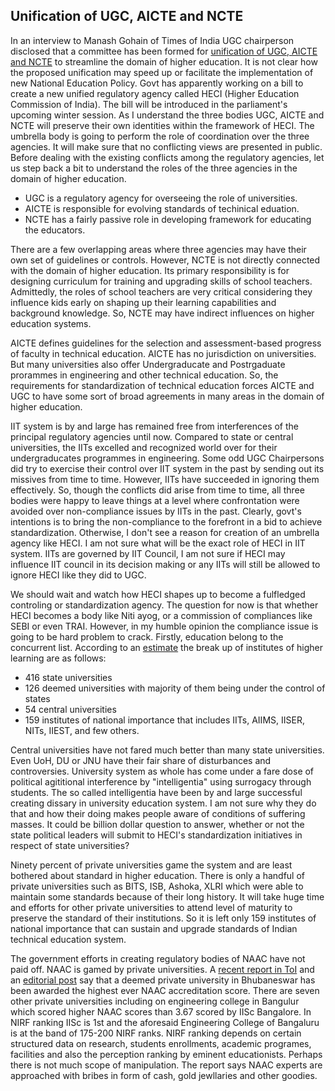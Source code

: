 ## Unification of UGC, AICTE and NCTE

In an interview to Manash Gohain of Times of India UGC chairperson disclosed that a committee has been formed
for [unification of UGC, AICTE and NCTE](https://am.linkedin.com/posts/mamidala-jagadesh-kumar-76b090146_manash-gohain-of-times-of-india-writes-the-activity-6896151745542901760-HVLe?trk=public_profile_like_view) to streamline the domain of higher education. It is not clear how the proposed unification may speed up or facilitate the
implementation of new National Education Policy. Govt has apparently working on a bill to create a new unified 
regulatory agency called HECI (Higher Education Commission of India). The bill will be introduced in the parliament's
upcoming winter session. As I understand the three bodies UGC, AICTE and NCTE will preserve their own identities 
within the framework of HECI. The umbrella body is going to perform the role of coordination over the three agencies.
It will make sure that no conflicting views are presented in public. Before dealing with the existing conflicts among
the regulatory agencies, let us step back a bit to understand the roles of the three agencies in the domain of 
higher education.

- UGC is a regulatory agency for overseeing the role of universities.
- AICTE is responsible for evolving standards of techinical eduation.
- NCTE has a fairly passive role in developing framework for educating the educators.

There are a few overlapping areas where three agencies may have their own set of guidelines or controls. However,
NCTE is not directly connected with the domain of higher education. Its primary responsibility is for designing 
curriculum for training and upgrading skills of school teachers. Admittedly, the roles of school teachers are very 
critical considering they influence kids early on shaping up their learning capabilities and background knowledge. 
So, NCTE may have indirect influences on higher education systems. 

AICTE defines guidelines for the selection and assessment-based progress of faculty in technical education. AICTE
has no jurisdiction on universities. But many universities also offer Undergraducate and Postrgaduate prorammes in
engineering and other technical education. So, the requirements for standardization of technical education forces 
AICTE and UGC to have some sort of broad agreements in many areas in the domain of higher education. 

IIT system is by and large has remained free from interferences of the principal regulatory agencies until now.
Compared to state or central universities, the IITs excelled and recognized world over for their undergraducates
programmes in engineering. Some odd UGC Chairpersons did try to exercise their control over IIT system in the 
past by sending out its missives from time to time. However, IITs have succeeded in ignoring them effectively. 
So, though the conflicts did arise from time to time, all three bodies were happy to leave things at a 
level where confrontation were avoided over non-compliance issues by IITs in the past. Clearly, govt's intentions
is to bring the non-compliance to the forefront in a bid to achieve standardization. Otherwise, I don't see 
a reason for creation of an umbrella agency like HECI. I am not sure what will be the exact role of HECI in 
IIT system. IITs are governed by IIT Council, I am not sure if HECI may influence IIT council in its decision
making or any IITs will still be allowed to ignore HECI like they did to UGC. 

We should wait and watch how HECI shapes up to become a fulfledged controling or standardization agency. The
question for now is that whether HECI becomes a body like Niti ayog, or a commission of compliances like SEBI
or even TRAI.  However, in my humble opinion the compliance issue is going to be hard problem to crack. Firstly, 
education belong to the concurrent list. According to an [estimate](https://en.wikipedia.org/wiki/Higher_education_in_India) the break 
up of institutes of higher learning are as follows:

- 416 state universities
- 126 deemed universities with majority of them being under the control of states
- 54 central universities
- 159 institutes of national importance that includes IITs, AIIMS, IISER, NITs, IIEST, and few others.

Central universities have not fared much better than many state universities. Even UoH, DU or JNU have their
fair share of disturbances and controversies. University system as whole has come under
a fare dose of political agititional interference by "intelligentia" using surrogacy through students. 
The so called intelligentia have been by and large successful creating dissary in university education 
system. I am not sure why they do that and how their doing makes people aware of conditions of suffering
masses.  It could be billion dollar question to answer, whether or not the state political 
leaders will submit to HECI's standardization initiatives in respect of state universities? 

Ninety percent of private universities game the system and are least bothered about standard in higher education. 
There is only a handful of private universities such as BITS, ISB, Ashoka, XLRI which were able to maintain some
standards because of their long history. It will take huge time and efforts for other private universities to
attend level of maturity to preserve the standard of their institutions. So it is left only 159 institutes of 
national importance that can sustain and upgrade standards of Indian technical education system.

The government efforts in creating regulatory bodies of NAAC have not paid off. NAAC is gamed by private
universities. A [recent report in ToI](https://timesofindia.indiatimes.com/education/better-than-the-best-naacs-grade-discrepancies-under-lens/articleshow/94591794.cms) and an [editorial post](https://timesofindia.indiatimes.com/blogs/toi-editorials/unreliably-a-oddities-in-naac-assessment-call-for-an-urgent-audit-dont-mess-with-higher-education/) 
say that a deemed private university in Bhubaneswar has been awarded the
highest ever NAAC accreditation score. There are seven other private universities including on engineering college
in Bangulur which scored higher NAAC scores than 3.67 scored by IISc Bangalore. In NIRF ranking IISc is 1st
and the aforesaid Engineering College of Bangaluru is at the band of 175-200 NIRF ranks. NIRF ranking depends on 
certain structured data on research, students enrollments, academic programes, facilities and also the 
perception ranking by eminent educationists.  Perhaps there is not much scope of manipulation. The report says
NAAC experts are approached with bribes in form of cash, gold jewllaries and other goodies. 


